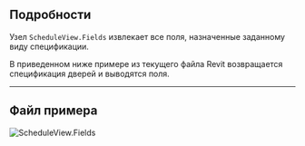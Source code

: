 ## Подробности
Узел `ScheduleView.Fields` извлекает все поля, назначенные заданному виду спецификации.

В приведенном ниже примере из текущего файла Revit возвращается спецификация дверей и выводятся поля.
___
## Файл примера

![ScheduleView.Fields](./Revit.Elements.Views.ScheduleView.Fields_img.jpg)

